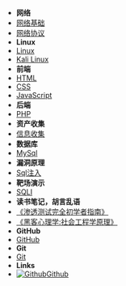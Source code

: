 - **网络**
- [网络基础](internet)
- [网络协议](internetxy)
- **Linux**
- [Linux](Linux)
- [Kali Linux](kali)
- **前端**
- [HTML](html)
- [CSS](css)
- [JavaScript](javaScript)
- **后端**
- [PHP](php)
- **资产收集**
- [信息收集](xxsj)
- **数据库**
- [MySql](SQL)
- **漏洞原理**
- [Sql注入](SQLzr)
- **靶场演示**
- [SQLI](SQLI)
- **读书笔记，胡言乱语**
- [《渗透测试完全初学者指南》](stcszn)
- [《黑客心理学:社会工程学原理》](shgcx)
- **GitHub**
- [GitHub](GitHub)
- **Git**
- [Git](Git)
- **Links**
- [![Github](https://icongram.jgog.in/simple/github.svg?color=808080&size=16)Github](https://github.com/mochen072/github.io)

